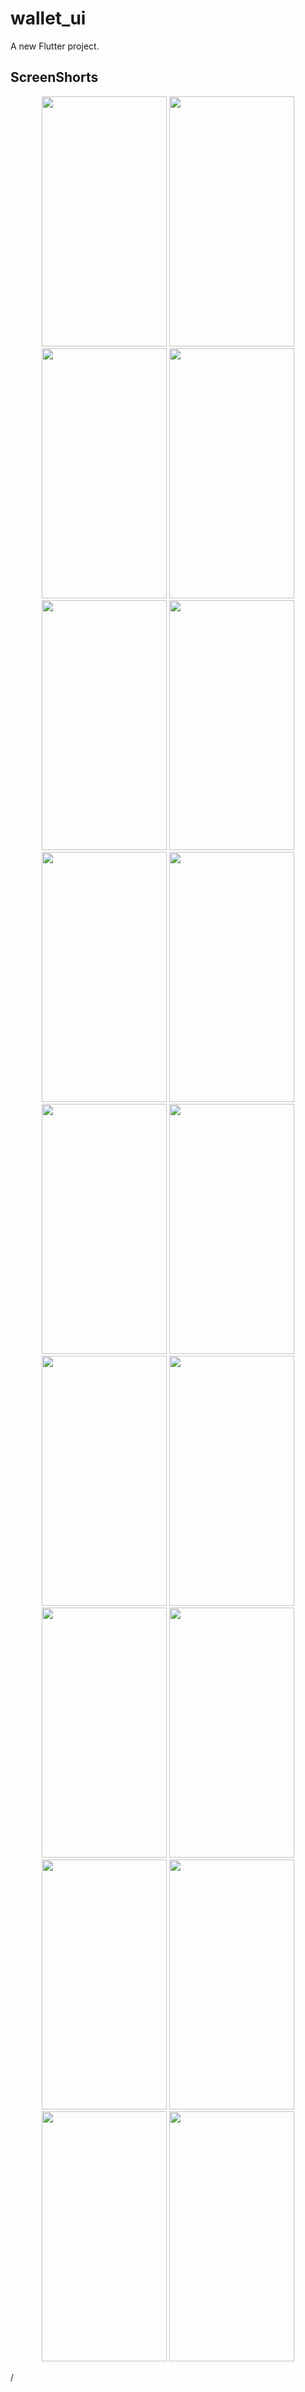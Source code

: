 # wallet_ui

A new Flutter project.

## ScreenShorts
<p align= "center">
<img src = "https://github.com/user-attachments/assets/fc851bdc-5eb8-453c-b1c0-73742d82b751" width = "200" height ="400"/>
<img src = "https://github.com/user-attachments/assets/32e9fd41-d82d-4ed5-8664-821d2015ba5b" width = "200" height ="400"/>
<img src = "https://github.com/user-attachments/assets/9cc559d2-b82f-4e9b-99ab-fae7dfb3298e" width = "200" height ="400"/>
<img src = "https://github.com/user-attachments/assets/336d72c6-293c-4c56-8645-c5d768bdd203" width = "200" height ="400"/>
<img src = "https://github.com/user-attachments/assets/14e29b49-3eb3-453e-8f52-fff89af3988f" width = "200" height ="400"/>
<img src = "https://github.com/user-attachments/assets/a92c329e-3c9a-4010-a209-cf8c2848d83c" width = "200" height ="400"/>
<img src = "https://github.com/user-attachments/assets/a92c329e-3c9a-4010-a209-cf8c2848d83c" width = "200" height ="400"/>
<img src = "https://github.com/user-attachments/assets/1ab5b07d-96cb-4d4a-9c5f-49978bc280bf" width = "200" height ="400"/>
<img src = "https://github.com/user-attachments/assets/ffc6c21c-26af-4087-986a-fc40d737417c" width = "200" height ="400"/>
<img src = "https://github.com/user-attachments/assets/c25a1be0-130e-4bc7-bcfe-72e48d0fce1b" width = "200" height ="400"/>
<img src = "https://github.com/user-attachments/assets/7b191cea-73c8-40bb-bfbb-50a7c0c5fd27" width = "200" height ="400"/>
<img src = "https://github.com/user-attachments/assets/0d589a09-33d6-4f0d-ab9f-80295df71f19" width = "200" height ="400"/>
<img src = "https://github.com/user-attachments/assets/24a1f3f8-651f-47df-b530-4ecc71f47442" width = "200" height ="400"/>
<img src = "https://github.com/user-attachments/assets/aa073881-27bc-4ec9-a506-80e3754c4d07" width = "200" height ="400"/>
<img src = "https://github.com/user-attachments/assets/36e1a99a-5104-48e9-9e4c-bc47cf131e55" width = "200" height ="400"/>
<img src = "https://github.com/user-attachments/assets/783fcf79-5bf4-48d6-b5d1-35e8a75ca294" width = "200" height ="400"/>
<img src = "https://github.com/user-attachments/assets/4df0e438-3c18-4c58-8fa4-55f135e818ce" width = "200" height ="400"/>
<img src = "https://github.com/user-attachments/assets/a75357d3-1110-45fe-8c96-f7f02643852c" width = "200" height ="400"/>
<p>/

